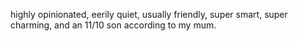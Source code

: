 highly opinionated, eerily quiet, usually friendly, super smart, super charming, and an 11/10 son according to my mum.
